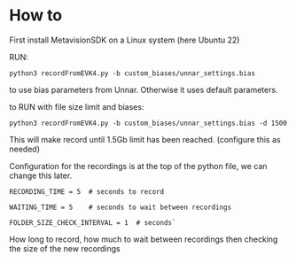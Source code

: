 # How to

First install MetavisionSDK on a Linux system (here Ubuntu 22)

RUN: 

`python3 recordFromEVK4.py -b custom_biases/unnar_settings.bias`

to use bias parameters from Unnar. Otherwise it uses default parameters.


to RUN with file size limit and biases:

`python3 recordFromEVK4.py -b custom_biases/unnar_settings.bias -d 1500`

This will make record until 1.5Gb limit has been reached. (configure this as needed)



Configuration for the recordings is at the top of the python file, we can change this later.

```# Configuration parameters
RECORDING_TIME = 5  # seconds to record

WAITING_TIME = 5    # seconds to wait between recordings

FOLDER_SIZE_CHECK_INTERVAL = 1  # seconds`
```

How long to record, how much to wait between recordings then checking the size of the new recordings
